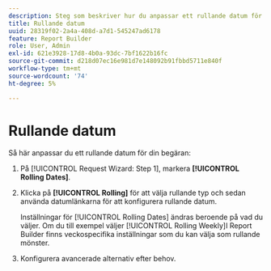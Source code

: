 ```yaml
---
description: Steg som beskriver hur du anpassar ett rullande datum för din begäran.
title: Rullande datum
uuid: 28319f02-2a4a-408d-a7d1-545247ad6178
feature: Report Builder
role: User, Admin
exl-id: 621e3928-17d8-4b0a-93dc-7bf1622b16fc
source-git-commit: d218d07ec16e981d7e148092b91fbbd5711e840f
workflow-type: tm+mt
source-wordcount: '74'
ht-degree: 5%

---
```


# Rullande datum

Så här anpassar du ett rullande datum för din begäran:

1. På [!UICONTROL Request Wizard: Step 1], markera **[!UICONTROL Rolling Dates]**.
1. Klicka på **[!UICONTROL Rolling]** för att välja rullande typ och sedan använda datumlänkarna för att konfigurera rullande datum.

   Inställningar för [!UICONTROL Rolling Dates] ändras beroende på vad du väljer. Om du till exempel väljer [!UICONTROL Rolling Weekly]I Report Builder finns veckospecifika inställningar som du kan välja som rullande mönster.

1. Konfigurera avancerade alternativ efter behov.
